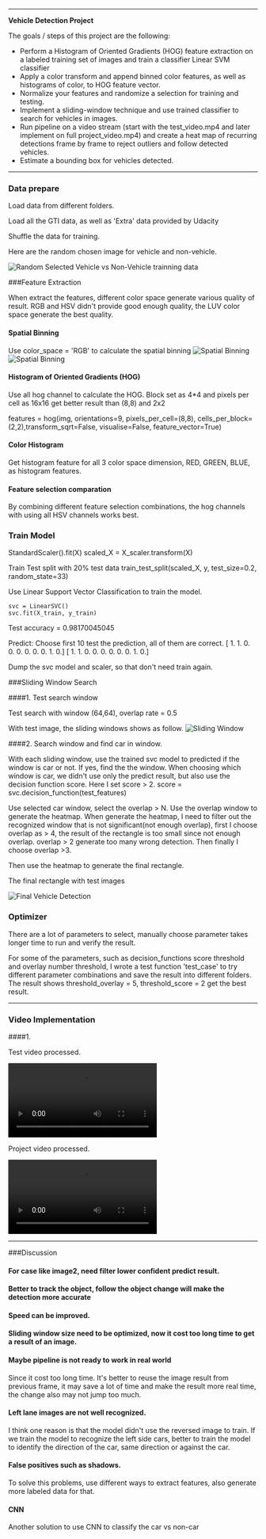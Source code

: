 
---

**Vehicle Detection Project**

The goals / steps of this project are the following:

* Perform a Histogram of Oriented Gradients (HOG) feature extraction on a labeled training set of images and train a classifier Linear SVM classifier
* Apply a color transform and append binned color features, as well as histograms of color, to  HOG feature vector.
* Normalize your features and randomize a selection for training and testing.
* Implement a sliding-window technique and use trained classifier to search for vehicles in images.
* Run pipeline on a video stream (start with the test_video.mp4 and later implement on full project_video.mp4) and create a heat map of recurring detections frame by frame to reject outliers and follow detected vehicles.
* Estimate a bounding box for vehicles detected.

---

### Data prepare

Load data from different folders.

Load all the GTI data, as well as 'Extra' data provided by Udacity

Shuffle the data for training.

Here are the random chosen image for vehicle and non-vehicle.

![Random Selected Vehicle vs Non-Vehicle trainning data](output_images/vehicle_non_vehicle_visualization.png)


###Feature Extraction

When extract the features, different color space generate various quality of result. RGB and HSV didn't provide good enough quality, the LUV color space generate the best quality.

#### Spatial Binning

Use  color_space = 'RGB' to calculate the spatial binning
![Spatial Binning](output_images/spatial_binning_origin.png)
![Spatial Binning](output_images/spatial_binning_features.png)

#### Histogram of Oriented Gradients (HOG)

Use all hog channel to calculate the HOG.
Block set as 4*4 and pixels per cell as 16x16 get better result than (8,8) and 2x2

features = hog(img, orientations=9, pixels_per_cell=(8,8),
                       cells_per_block=(2,2),transform_sqrt=False,
                       visualise=False, feature_vector=True)


#### Color Histogram

Get histogram feature for all 3 color space dimension, RED, GREEN, BLUE, as histogram features.

#### Feature selection comparation

By combining different feature selection combinations, the hog channels with using all HSV channels works best.

### Train Model

StandardScaler().fit(X)
scaled_X = X_scaler.transform(X)

Train Test split with 20% test data
train_test_split(scaled_X, y, test_size=0.2, random_state=33)

Use Linear Support Vector Classification to train the model.

    svc = LinearSVC()
    svc.fit(X_train, y_train)


Test accuracy =  0.98170045045


Predict: Choose first 10 test the prediction, all of them are correct.
[ 1.  1.  0.  0.  0.  0.  0.  0.  1.  0.]
[ 1.  1.  0.  0.  0.  0.  0.  0.  1.  0.]

Dump the svc model and scaler, so that don't need train again.


###Sliding Window Search

####1. Test search window

Test search with window (64,64), overlap rate = 0.5

With test image, the sliding windows shows as follow.
![Sliding Window ](output_images/slidding_window.png)


####2. Search window and find car in window.

With each sliding window, use the trained svc model to predicted if the window is car or not. If yes, find the the window.
When choosing which window is car, we didn't use only the predict result, but also use the decision function score. Here I set score > 2.
score = svc.decision_function(test_features)

Use selected car window, select the overlap > N. Use the overlap window to generate the heatmap.
When generate the heatmap, I need to filter out the recognized window that is not significant(not enough overlap), first I choose overlap as > 4, the result of the rectangle is too small since not enough overlap.  overlap > 2 generate too many wrong detection. Then finally I choose overlap >3.

Then use the heatmap to generate the final rectangle.

The final rectangle with test images

![Final Vehicle Detection](output_images/final_rectangle.png)

### Optimizer

There are a lot of parameters to select, manually choose parameter takes longer time to run and verify the result.

For some of the parameters, such as decision_functions score threshold and overlay number threshold, I wrote a test function 'test_case' to try different parameter combinations and save the result into different folders.
The result shows threshold_overlay = 5, threshold_score = 2 get the best result.

---

### Video Implementation

####1.

Test video processed.

![Processed Test Video](./test_video_processed.mp4)

Project video processed.

![Processed Project Video](./project_video_processed.mp4)


---

###Discussion

#### For case like image2, need filter lower confident predict result.
#### Better to track the object, follow the object change will make the detection more accurate
#### Speed can be improved.
#### Sliding window size need to be optimized, now it cost too long time to get a result of an image.
#### Maybe pipeline is not ready to work in real world
Since it cost too long time. It's better to reuse the image result from previous frame, it may save a lot of time and make the result more real time, the change also may not jump too much.
#### Left lane images are not well recognized.
I think one reason is that the model didn't use the reversed image to train.  If we train the model to recognize the left side cars, better to train the model to identify the direction of the car, same direction or against the car.
#### False positives such as shadows.
To solve this problems, use different ways to extract features, also generate more labeled data for that.
#### CNN
Another solution to use CNN to classify the car vs non-car

